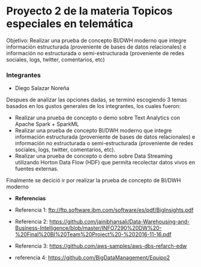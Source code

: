 # Proyecto 2 de la materia Topicos especiales en telemática

Objetivo: 
Realizar una prueba de concepto BI/DWH moderno que integre información estructurada (proveniente de bases de datos relacionales) e información no estructurada o semi-estructurada (proveniente de redes sociales, logs, twitter, comentarios, etc)

### Integrantes 
* Diego Salazar Noreña

Despues de analizar las opciones dadas, se terminó  escogiendo 3 temas basados en los gustos generales de los integrantes, los cuales fueron: 
* Realizar una prueba de concepto o demo sobre Text Analytics con Apache Spark + SparkML
* Realizar una prueba de concepto BI/DWH moderno que integre información estructurada (proveniente de bases de datos relacionales) e información no estructurada o semi-estructurada (proveniente de redes sociales, logs, twitter, comentarios, etc).
* Realizar una prueba de concepto o demo sobre Data Streaming utilizando Horton Data Flow (HDF) que permita recolectar datos vivos en fuentes externas.

Finalmente se decició ir por realizar la prueba de concepto de BI/DWH moderno

* **Referencias**

* Referencia 1: ftp://ftp.software.ibm.com/software/es/pdf/BigInsights.pdf
* Referencia 2: https://github.com/jainibhansali/Data-Warehousing-and-Business-Intelligence/blob/master/INFO7290%20DW%20-%20Final%20BI%20Team%20Project%20-%202016-11-16.pdf
* Referencia 3: https://github.com/aws-samples/aws-dbs-refarch-edw
* referencia 4: https://github.com/BigDataManagement/Equipo2
